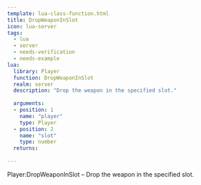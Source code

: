 ```yaml
---
template: lua-class-function.html
title: DropWeaponInSlot
icon: lua-server
tags:
  - lua
  - server
  - needs-verification
  - needs-example
lua:
  library: Player
  function: DropWeaponInSlot
  realm: server
  description: "Drop the weapon in the specified slot."
  
  arguments:
  - position: 1
    name: "player"
    type: Player
  - position: 2
    name: "slot"
    type: number
  returns:
    
---
```


<div class="lua__search__keywords">
Player:DropWeaponInSlot &#x2013; Drop the weapon in the specified slot.
</div>
